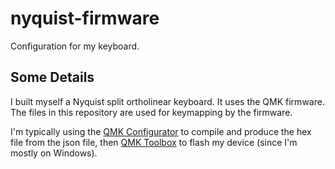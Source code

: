 # nyquist-firmware
Configuration for my keyboard.

## Some Details
I built myself a Nyquist split ortholinear keyboard. It uses the QMK firmware. The files in this repository are used for keymapping by the firmware. 

I'm typically using the [QMK Configurator](https://config.qmk.fm) to compile and produce the hex file from the json file, then [QMK Toolbox](https://github.com/qmk/qmk_toolbox) to flash my device (since I'm mostly on Windows). 
